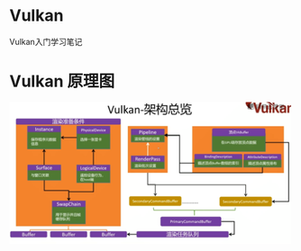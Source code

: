 # Vulkan
Vulkan入门学习笔记

# Vulkan 原理图  
<img src = "https://raw.githubusercontent.com/Sugar0612/Vulkan/main/vulkanLearning/images/vulkan.png" width="500" alt="Vulkan">